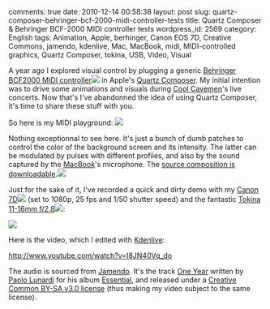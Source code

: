 comments: true
date: 2010-12-14 00:58:38
layout: post
slug: quartz-composer-behringer-bcf-2000-midi-controller-tests
title: Quartz Composer & Behringer BCF-2000 MIDI controller tests
wordpress_id: 2569
category: English
tags: Animation, Apple, berhinger, Canon EOS 7D, Creative Commons, jamendo, kdenlive, Mac, MacBook, midi, MIDI-controlled graphics, Quartz Composer, tokina, USB, Video, Visual

A year ago I explored visual control by plugging a generic [Behringer BCF2000 MIDI controller](http://www.amazon.com/gp/product/B000CZ0RJ2/ref=as_li_tf_tl?ie=UTF8&tag=kevideld-20&linkCode=as2&camp=217145&creative=399381&creativeASIN=B000CZ0RJ2)![](http://www.assoc-amazon.com/e/ir?t=kevideld-20&l=as2&o=1&a=B000CZ0RJ2&camp=217145&creative=399381) in Apple's [Quartz Composer](http://en.wikipedia.org/wiki/Quartz_Composer). My initial intention was to drive some animations and visuals during [Cool Cavemen](http://coolcavemen.com)'s live concerts. Now that's I've abandonned the idea of using Quartz Composer, it's time to share these stuff with you.

So here is my MIDI playground:
[![](http://kevin.deldycke.com/wp-content/uploads/2010/12/quartz-composer-midi-playground-551x288.png)](http://kevin.deldycke.com/wp-content/uploads/2010/12/quartz-composer-midi-playground.png)

Nothing exceptionnal to see here. It's just a bunch of dumb patches to control the color of the background screen and its intensity. The latter can be modulated by pulses with different profiles, and also by the sound captured by the [MacBook](http://www.amazon.com/gp/product/B002QQ8H8I/ref=as_li_tf_tl?ie=UTF8&tag=kevideld-20&linkCode=as2&camp=217145&creative=399373&creativeASIN=B002QQ8H8I)'s microphone. The [source composition is downloadable](http://kevin.deldycke.com/static/documents/midi-controlled-playground.qtz).![](http://www.assoc-amazon.com/e/ir?t=kevideld-20&l=as2&o=1&a=B002QQ8H8I&camp=217145&creative=399373)

Just for the sake of it, I've recorded a quick and dirty demo with my [Canon 7D](http://www.amazon.com/gp/product/B002NEGTTW/ref=as_li_tf_tl?ie=UTF8&tag=kevideld-20&linkCode=as2&camp=217145&creative=399381&creativeASIN=B002NEGTTW)![](http://www.assoc-amazon.com/e/ir?t=kevideld-20&l=as2&o=1&a=B002NEGTTW&camp=217145&creative=399381) (set to 1080p, 25 fps and 1/50 shutter speed) and the fantastic [Tokina 11-16mm f/2.8](http://www.amazon.com/gp/product/B0014Z3XMC/ref=as_li_tf_tl?ie=UTF8&tag=kevideld-20&linkCode=as2&camp=217145&creative=399373&creativeASIN=B0014Z3XMC)![](http://www.assoc-amazon.com/e/ir?t=kevideld-20&l=as2&o=1&a=B0014Z3XMC&camp=217145&creative=399373):

[![](http://kevin.deldycke.com/wp-content/uploads/2010/12/behind-the-scene-of-bcf2000-and-quartz-composer-video-207x300.jpg)](http://kevin.deldycke.com/wp-content/uploads/2010/12/behind-the-scene-of-bcf2000-and-quartz-composer-video.jpg)

Here is the video, which I edited with [Kdenlive](http://www.kdenlive.org):

http://www.youtube.com/watch?v=I8JN40Vq_do

The audio is sourced from [Jamendo](http://jamendo.com). It's the track [One Year](http://jamendo.com/track/556566) written by [Paolo Lunardi](http://jamendo.com/artist/Paolo_Lunardi) for his album [Essential](http://jamendo.com/album/64689), and released under a [Creative Common BY-SA v3.0 license](http://creativecommons.org/licenses/by-sa/3.0/) (thus making my video subject to the same license).
